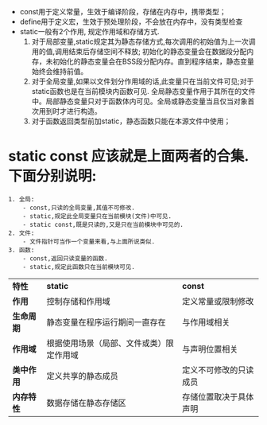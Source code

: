 - const用于定义常量，生效于编译阶段，存储在内存中，携带类型；  
- define用于定义宏，生效于预处理阶段，不会放在内存中，没有类型检查
- static一般有2个作用, 规定作用域和存储方式.
	 1. 对于局部变量,static规定其为静态存储方式,每次调用的初始值为上一次调用的值,调用结束后存储空间不释放;  初始化的静态变量会在数据段分配内存，未初始化的静态变量会在BSS段分配内存。直到程序结束，静态变量始终会维持前值。
	 2. 对于全局变量,如果以文件划分作用域的话,此变量只在当前文件可见;对于static函数也是在当前模块内函数可见.  全局静态变量作用于其所在的文件中。局部静态变量只对于函数体内可见。全局或静态变量当且仅当对象首次用到时才进行构造。
	 3. 对于函数返回类型前加static，静态函数只能在本源文件中使用；

# static const 应该就是上面两者的合集.  下面分别说明:  
	1. 全局:  
		- const,只读的全局变量,其值不可修改.  
		- static,规定此全局变量只在当前模块(文件)中可见.  
		- static const,既是只读的,又是只在当前模块中可见的.  
	2. 文件:  
		- 文件指针可当作一个变量来看,与上面所说类似.  
	3. 函数:  
		- const,返回只读变量的函数.  
		- static,规定此函数只在当前模块可见.
 
|          |                      |             |
| -------- | -------------------- | ----------- |
| **特性**   | **static**           | **const**   |
| **作用**   | 控制存储和作用域             | 定义常量或限制修改   |
| **生命周期** | 静态变量在程序运行期间一直存在      | 与作用域相关      |
| **作用域**  | 根据使用场景（局部、文件或类）限定作用域 | 与声明位置相关     |
| **类中作用** | 定义共享的静态成员            | 定义不可修改的只读成员 |
| **内存特性** | 数据存储在静态存储区           | 存储位置取决于具体声明 |
